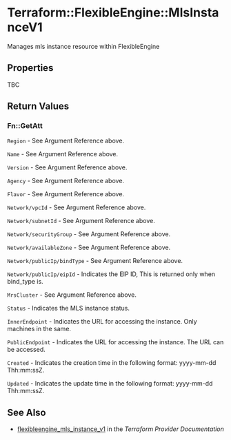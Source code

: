 # Terraform::FlexibleEngine::MlsInstanceV1

Manages mls instance resource within FlexibleEngine

## Properties

TBC

## Return Values

### Fn::GetAtt

`Region` - See Argument Reference above.

`Name` - See Argument Reference above.

`Version` - See Argument Reference above.

`Agency` - See Argument Reference above.

`Flavor` - See Argument Reference above.

`Network/vpcId` - See Argument Reference above.

`Network/subnetId` - See Argument Reference above.

`Network/securityGroup` - See Argument Reference above.

`Network/availableZone` - See Argument Reference above.

`Network/publicIp/bindType` - See Argument Reference above.

`Network/publicIp/eipId` - Indicates the EIP ID, This is returned only when bind_type is.

`MrsCluster` - See Argument Reference above.

`Status` - Indicates the MLS instance status.

`InnerEndpoint` - Indicates the URL for accessing the instance. Only machines in the same.

`PublicEndpoint` - Indicates the URL for accessing the instance. The URL can be accessed.

`Created` - Indicates the creation time in the following format: yyyy-mm-dd Thh:mm:ssZ.

`Updated` - Indicates the update time in the following format: yyyy-mm-dd Thh:mm:ssZ.

## See Also

* [flexibleengine_mls_instance_v1](https://www.terraform.io/docs/providers/flexibleengine/r/mls_instance_v1.html) in the _Terraform Provider Documentation_